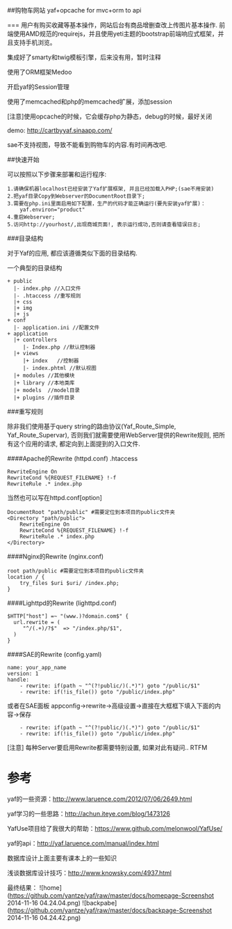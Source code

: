 ##购物车网站
yaf+opcache for mvc+orm to api

===
用户有购买收藏等基本操作，网站后台有商品增删查改上传图片基本操作.
前端使用AMD规范的requirejs，并且使用yeti主题的bootstrap前端响应式框架，并且支持手机浏览。


集成好了smarty和twig模板引擎，后来没有用，暂时注释

使用了ORM框架Medoo

开启yaf的Session管理

使用了memcached和php的memcached扩展，添加session

[注意]使用opcache的时候，它会缓存php为静态，debug的时候，最好关闭



demo: http://cartbyyaf.sinaapp.com/

sae不支持视图，导致不能看到购物车的内容.有时间再改吧.


##快速开始



可以按照以下步骤来部署和运行程序:
```
1.请确保机器localhost已经安装了Yaf扩展框架, 并且已经加载入PHP;(sae不用安装)
2.把yaf目录Copy到Webserver的DocumentRoot目录下;
3.需要在php.ini里面启用如下配置，生产的代码才能正确运行(要先安装yaf扩展)：
    yaf.environ="product"
4.重启Webserver;
5.访问http://yourhost/,出现商城页面!, 表示运行成功,否则请查看错误日志;
```


###目录结构

对于Yaf的应用, 都应该遵循类似下面的目录结构.

一个典型的目录结构

```
+ public
  |- index.php //入口文件
  |- .htaccess //重写规则
  |+ css
  |+ img
  |+ js
+ conf
  |- application.ini //配置文件
+ application
  |+ controllers
     |- Index.php //默认控制器
  |+ views    
     |+ index   //控制器
     |- index.phtml //默认视图
  |+ modules //其他模块
  |+ library //本地类库
  |+ models  //model目录
  |+ plugins //插件目录
```



###重写规则

除非我们使用基于query string的路由协议(Yaf_Route_Simple, Yaf_Route_Supervar), 否则我们就需要使用WebServer提供的Rewrite规则, 把所有这个应用的请求, 都定向到上面提到的入口文件.

####Apache的Rewrite (httpd.conf)
.htaccess
```
RewriteEngine On
RewriteCond %{REQUEST_FILENAME} !-f
RewriteRule .* index.php
```
当然也可以写在httpd.conf[option]
```
DocumentRoot "path/public" #需要定位到本项目的public文件夹
<Directory "path/public">
    RewriteEngine On
    RewriteCond %{REQUEST_FILENAME} !-f
    RewriteRule .* index.php
</Directory>
```


####Nginx的Rewrite (nginx.conf)
```
root path/public #需要定位到本项目的public文件夹
location / {
    try_files $uri $uri/ /index.php;
}
```


####Lighttpd的Rewrite (lighttpd.conf)
```
$HTTP["host"] =~ "(www.)?domain.com$" {
  url.rewrite = (
     "^/(.+)/?$"  => "/index.php/$1",
  )
}
```


####SAE的Rewrite (config.yaml)
```
name: your_app_name
version: 1
handle:
    - rewrite: if(path ~ "^(?!public/)(.*)") goto "/public/$1"
    - rewrite: if(!is_file()) goto "/public/index.php"
```

或者在SAE面板
appconfig->rewrite->高级设置->直接在大框框下填入下面的内容->保存
```
    - rewrite: if(path ~ "^(?!public/)(.*)") goto "/public/$1"
    - rewrite: if(!is_file()) goto "/public/index.php"
```
[注意]
每种Server要启用Rewrite都需要特别设置, 如果对此有疑问.. RTFM



参考
===
yaf的一些资源：http://www.laruence.com/2012/07/06/2649.html

yaf学习的一些思路：http://achun.iteye.com/blog/1473126

YafUse项目给了我很大的帮助：https://www.github.com/melonwool/YafUse/

yaf的api：http://yaf.laruence.com/manual/index.html

数据库设计上面主要有课本上的一些知识

浅谈数据库设计技巧：http://www.knowsky.com/4937.html

最终结果：
![home](https://github.com/yantze/yaf/raw/master/docs/homepage-Screenshot 2014-11-16 04.24.04.png)
![backpabe](https://github.com/yantze/yaf/raw/master/docs/backpage-Screenshot 2014-11-16 04.24.42.png)

